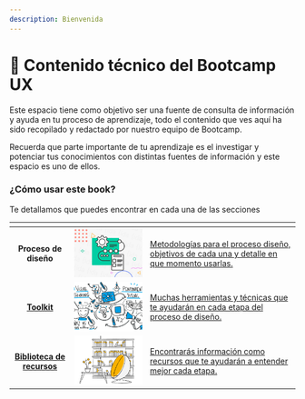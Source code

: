 ```yaml
---
description: Bienvenida
---
```


# 🧠 Contenido técnico del Bootcamp UX

Este espacio tiene como objetivo ser una fuente de consulta de información y ayuda en tu proceso de aprendizaje, todo el contenido que ves aquí ha sido recopilado y redactado por nuestro equipo de Bootcamp.

Recuerda que parte importante de tu aprendizaje es el investigar y potenciar tus conocimientos con distintas fuentes de información y este espacio es uno de ellos.&#x20;

### **¿Cómo usar este book?**

Te detallamos que puedes encontrar en cada una de las secciones

<table data-view="cards"><thead><tr><th align="center"></th><th></th><th></th></tr></thead><tbody><tr><td align="center"><strong>Proceso de diseño</strong></td><td><img src="../.gitbook/assets/metodos_1.png" alt="" data-size="original"></td><td><a href="proceso-de-diseno/">Metodologías para el proceso diseño, objetivos de cada una y detalle en que momento usarlas.</a></td></tr><tr><td align="center"><a href="toolkit-herramientas-y-tecnicas.md"><strong>Toolkit</strong></a></td><td><img src="../.gitbook/assets/toolkit_2.png" alt="" data-size="original"></td><td><a href="toolkit-herramientas-y-tecnicas.md">Muchas herramientas y técnicas que te ayudarán en cada  etapa del proceso de diseño.</a></td></tr><tr><td align="center"><a href="biblioteca-de-recursos.md"><strong>Biblioteca de recursos</strong></a></td><td><img src="../.gitbook/assets/biblioteca_3.png" alt="" data-size="original"></td><td><a href="biblioteca-de-recursos.md">Encontrarás información como  recursos que te ayudarán a entender mejor cada etapa.</a></td></tr></tbody></table>



